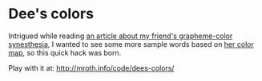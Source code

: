 # Dee's colors

Intrigued while reading [an article about my friend's grapheme-color synesthesia](http://www.colourlovers.com/blog/2009/01/06/seeing-colors-grapheme-color-synesthesia), I wanted to see some more sample words based on [her color map](http://flickr.com/photos/badgurl/3082858665/), so this quick hack was born.

Play with it at: http://mroth.info/code/dees-colors/
